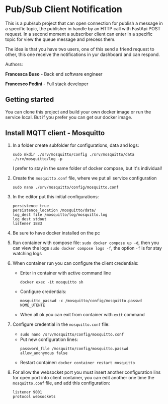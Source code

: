 # Pub/Sub Client Notification
This is a pub/sub project that can open connection for publish a message in a specific topic, the publisher in handle by an HTTP call with FastApi POST request.
In a second moment a subscriber client can enter in a specific topic for view the queue message and precess them.

The idea is that you have two users, one of this send a friend request to other, this one receive the notifications in yur dashboard and can respond.

Authors:

**Francesca Buso** - Back end software engineer

**Francesco Pedini** - Full stack developer


## Getting started

You can clone this project and build your own docker image or run the service local.
But if you prefer you can get our docker image.

## Install MQTT client - Mosquitto

1. In a folder create subfolder for configurations, data and logs:
    ```
    sudo mkdir ./srv/mosquitto/config ./srv/mosquitto/data ./srv/mosquitto/log -p
    ```
    I prefer to stay in the same folder of docker compose, but it's individual!

2. Create the `mosquitto.conf` file, where we put all service configuration 
    ```
    sudo nano ./srv/mosquitto/config/mosquitto.conf
    ```
3. In the editor put this initial configurations:
    ```
    persistence true
    persistence_location /mosquitto/data/
    log_dest file /mosquitto/log/mosquitto.log
    log_dest stdout
    listener 1883
    ```
4. Be sure to have docker installed on the pc
5. Run container with compose file: `sudo docker compose up -d`, then you can view the logs `sudo docker compose logs -f`, the option `-f` is for stay watching logs
6. When container run you can configure the client credentials:
    - Enter in container with active command line
        ```
        docker exec -it mosquitto sh
        ```
    - Configure credentials:
        ```
        mosquitto_passwd -c /mosquitto/config/mosquitto.passwd NOME_UTENTE
        ```
    - When all ok you can exit from container with `exit` command
7. Configure credential in the `mosquitto.conf` file:
    - `sudo nano /srv/mosquitto/config/mosquitto.conf`
    - Put new configuration lines:
        ```
        password_file /mosquitto/config/mosquitto.passwd
        allow_anonymous false
        ```
    - Restart container: `docker container restart mosquitto`
8. For allow the websocket port you must insert another configuration lins for open port into client container, you can edit another one time the `mosquitto.conf` file, and add this configuration:
    ```
    listener 9001
    protocol websockets
    ```